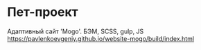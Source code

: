 # Пет-проект

Адаптивный сайт 'Mogo'. БЭМ, SCSS, gulp, JS  
https://pavlenkoevgeniy.github.io/website-mogo/build/index.html

